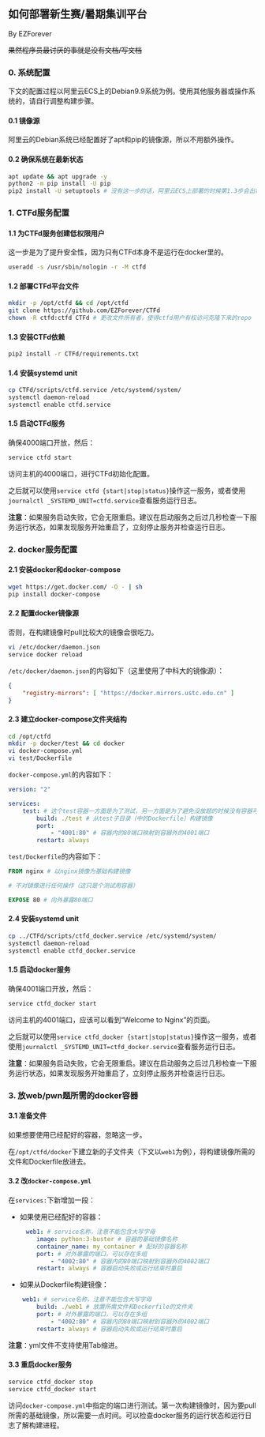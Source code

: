 ## 如何部署新生赛/暑期集训平台
By EZForever

~~果然程序员最讨厌的事就是没有文档/写文档~~

### 0. 系统配置

下文的配置过程以阿里云ECS上的Debian9.9系统为例。使用其他服务器或操作系统的，请自行调整构建步骤。

#### 0.1 镜像源

阿里云的Debian系统已经配置好了apt和pip的镜像源，所以不用额外操作。

#### 0.2 确保系统在最新状态

```sh
apt update && apt upgrade -y
python2 -m pip install -U pip
pip2 install -U setuptools # 没有这一步的话，阿里云ECS上部署的时候第1.3步会出错
```

### 1. CTFd服务配置

#### 1.1 为CTFd服务创建低权限用户

这一步是为了提升安全性，因为只有CTFd本身不是运行在docker里的。

```sh
useradd -s /usr/sbin/nologin -r -M ctfd
```

#### 1.2 部署CTFd平台文件

```sh
mkdir -p /opt/ctfd && cd /opt/ctfd
git clone https://github.com/EZForever/CTFd
chown -R ctfd:ctfd CTFd # 更改文件所有者，使得ctfd用户有权访问克隆下来的repo
```

#### 1.3 安装CTFd依赖

```sh
pip2 install -r CTFd/requirements.txt
```

#### 1.4 安装systemd unit

```sh
cp CTFd/scripts/ctfd.service /etc/systemd/system/
systemctl daemon-reload
systemctl enable ctfd.service
```

#### 1.5 启动CTFd服务

确保4000端口开放，然后：

```sh
service ctfd start
```

访问主机的4000端口，进行CTFd初始化配置。

之后就可以使用`service ctfd {start|stop|status}`操作这一服务，或者使用`journalctl _SYSTEMD_UNIT=ctfd.service`查看服务运行日志。

**注意**：如果服务启动失败，它会无限重启。建议在启动服务之后过几秒检查一下服务运行状态，如果发现服务开始重启了，立刻停止服务并检查运行日志。

### 2. docker服务配置

#### 2.1 安装docker和docker-compose

```sh
wget https://get.docker.com/ -O - | sh
pip install docker-compose
```

#### 2.2 配置docker镜像源

否则，在构建镜像时pull比较大的镜像会很吃力。

```sh
vi /etc/docker/daemon.json
service docker reload
```

`/etc/docker/daemon.json`的内容如下（这里使用了中科大的镜像源）：
```json
{
    "registry-mirrors": [ "https://docker.mirrors.ustc.edu.cn" ]
}
```

#### 2.3 建立docker-compose文件夹结构

```sh
cd /opt/ctfd
mkdir -p docker/test && cd docker
vi docker-compose.yml
vi test/Dockerfile
```

`docker-compose.yml`的内容如下：
```yml
version: "2"

services:
    test: # 这个test容器一方面是为了测试，另一方面是为了避免没放题的时候没有容器可供启动导致服务无限重启
        build: ./test # 从test子目录（中的Dockerfile）构建镜像
        port:
            - "4001:80" # 容器内的80端口映射到容器外的4001端口
        restart: always
```

`test/Dockerfile`的内容如下：
```Dockerfile
FROM nginx # 以nginx镜像为基础构建镜像

# 不对镜像进行任何操作（这只是个测试用容器）

EXPOSE 80 # 向外暴露80端口
```

#### 2.4 安装systemd unit

```sh
cp ../CTFd/scripts/ctfd_docker.service /etc/systemd/system/
systemctl daemon-reload
systemctl enable ctfd_docker.service
```

#### 1.5 启动docker服务

确保4001端口开放，然后：

```sh
service ctfd_docker start
```

访问主机的4001端口，应该可以看到“Welcome to Nginx”的页面。

之后就可以使用`service ctfd_docker {start|stop|status}`操作这一服务，或者使用`journalctl _SYSTEMD_UNIT=ctfd_docker.service`查看服务运行日志。

**注意**：如果服务启动失败，它会无限重启。建议在启动服务之后过几秒检查一下服务运行状态，如果发现服务开始重启了，立刻停止服务并检查运行日志。

### 3. 放web/pwn题所需的docker容器

#### 3.1 准备文件

如果想要使用已经配好的容器，忽略这一步。

在`/opt/ctfd/docker`下建立新的子文件夹（下文以`web1`为例），将构建镜像所需的文件和Dockerfile放进去。

#### 3.2 改`docker-compose.yml`

在`services:`下新增加一段：

- 如果使用已经配好的容器：
```yml
     web1: # service名称，注意不能包含大写字母
        image: python:3-buster # 容器的基础镜像名称
        container_name: my_container # 配好的容器名称
        port: # 对外暴露的端口，可以存在多组
            - "4002:80" # 容器内的80端口映射到容器外的4002端口
        restart: always # 容器启动失败或运行结束时重启
```

- 如果从Dockerfile构建镜像：
```yml
    web1: # service名称，注意不能包含大写字母
        build: ./web1 # 放置所需文件和Dockerfile的文件夹
        port: # 对外暴露的端口，可以存在多组
            - "4002:80" # 容器内的80端口映射到容器外的4002端口
        restart: always # 容器启动失败或运行结束时重启
```

**注意**：yml文件不支持使用Tab缩进。

#### 3.3 重启docker服务

```sh
service ctfd_docker stop
service ctfd_docker start
```

访问`docker-compose.yml`中指定的端口进行测试。第一次构建镜像时，因为要pull所需的基础镜像，所以需要一点时间。可以检查docker服务的运行状态和运行日志了解构建进程。

